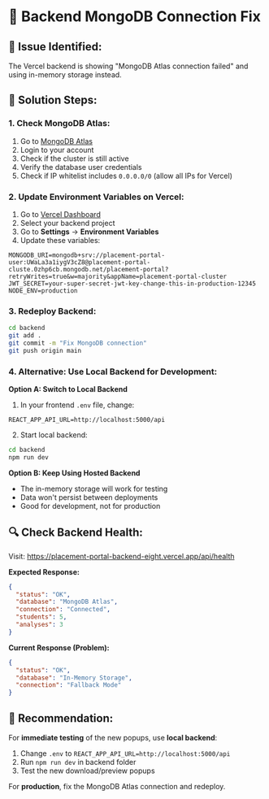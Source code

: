 # 🔧 Backend MongoDB Connection Fix

## 🎯 **Issue Identified:**
The Vercel backend is showing "MongoDB Atlas connection failed" and using in-memory storage instead.

## 🚀 **Solution Steps:**

### **1. Check MongoDB Atlas:**
1. Go to [MongoDB Atlas](https://cloud.mongodb.com/)
2. Login to your account
3. Check if the cluster is still active
4. Verify the database user credentials
5. Check if IP whitelist includes `0.0.0.0/0` (allow all IPs for Vercel)

### **2. Update Environment Variables on Vercel:**
1. Go to [Vercel Dashboard](https://vercel.com/dashboard)
2. Select your backend project
3. Go to **Settings** → **Environment Variables**
4. Update these variables:

```
MONGODB_URI=mongodb+srv://placement-portal-user:UWaLa3a1iygV3cZ8@placement-portal-cluste.0zhp6cb.mongodb.net/placement-portal?retryWrites=true&w=majority&appName=placement-portal-cluster
JWT_SECRET=your-super-secret-jwt-key-change-this-in-production-12345
NODE_ENV=production
```

### **3. Redeploy Backend:**
```bash
cd backend
git add .
git commit -m "Fix MongoDB connection"
git push origin main
```

### **4. Alternative: Use Local Backend for Development:**

**Option A: Switch to Local Backend**
1. In your frontend `.env` file, change:
```
REACT_APP_API_URL=http://localhost:5000/api
```

2. Start local backend:
```bash
cd backend
npm run dev
```

**Option B: Keep Using Hosted Backend**
- The in-memory storage will work for testing
- Data won't persist between deployments
- Good for development, not for production

## 🔍 **Check Backend Health:**
Visit: https://placement-portal-backend-eight.vercel.app/api/health

**Expected Response:**
```json
{
  "status": "OK",
  "database": "MongoDB Atlas",
  "connection": "Connected",
  "students": 5,
  "analyses": 3
}
```

**Current Response (Problem):**
```json
{
  "status": "OK",
  "database": "In-Memory Storage", 
  "connection": "Fallback Mode"
}
```

## 🎯 **Recommendation:**
For **immediate testing** of the new popups, use **local backend**:
1. Change `.env` to `REACT_APP_API_URL=http://localhost:5000/api`
2. Run `npm run dev` in backend folder
3. Test the new download/preview popups

For **production**, fix the MongoDB Atlas connection and redeploy.
